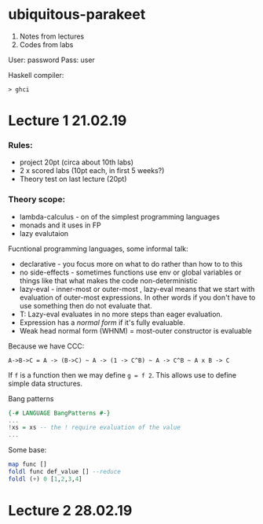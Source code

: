 # ubiquitous-parakeet

1. Notes from lectures 
2. Codes from labs

User: password
Pass: user

Haskell compiler:
```
> ghci
```


# Lecture 1 21.02.19

### Rules:
- project 20pt (circa about 10th labs)
- 2 x scored labs (10pt each, in first 5 weeks?)
- Theory test on last lecture (20pt)


### Theory scope:
- lambda-calculus - on of the simplest programming languages
- monads and it uses in FP
- lazy evalutaion

Fucntional programming languages, some informal talk:
- declarative - you focus more on what to do rather than how to to this
- no side-effects - sometimes functions use env or global variables or things like that what makes the code non-deterministic
- lazy-eval - inner-most or outer-most , lazy-eval means that we start with evaluation of outer-most expressions. In other words if you don't have to use something then do not evaluate that.
- T: Lazy-eval evaluates in no more steps than eager evaluation.
- Expression has a *normal form* if it's fully evaluable.
- Weak head normal form (WHNM) = most-outer constructor is evaluable 


Because we have CCC:
```
A->B->C = A -> (B->C) ~ A -> (1 -> C^B) ~ A -> C^B ~ A x B -> C
```

If `f` is a function then we may define `g = f 2`. This allows use to define simple data structures.

Bang patterns
```haskell
{-# LANGUAGE BangPatterns #-}
...
!xs = xs -- the ! require evaluation of the value
...
```

Some base:
```haskell
map func []
foldl func def_value [] --reduce
foldl (+) 0 [1,2,3,4]
```

# Lecture 2 28.02.19

